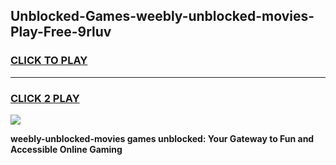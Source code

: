 
## Unblocked-Games-weebly-unblocked-movies-Play-Free-9rluv
<h3>
<a href="https://premium76.site?title=weebly-unblocked-movies&ref=12A">CLICK TO PLAY</a></h3>
<hr>

<h3>
<a href="https://premium76.site?title=weebly-unblocked-movies&ref=12A">CLICK 2 PLAY</a>
  
</h3>

<a href="https://premium76.site?title=weebly-unblocked-movies&ref=12A"><img src="https://clearcache.store/games.png"></a>


**weebly-unblocked-movies games unblocked: Your Gateway to Fun and Accessible Online Gaming**

